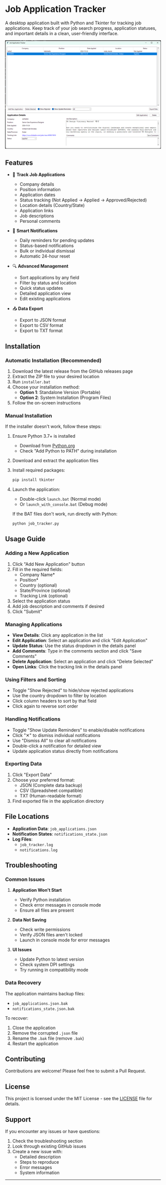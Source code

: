 # Job Application Tracker

A desktop application built with Python and Tkinter for tracking job applications. Keep track of your job search progress, application statuses, and important details in a clean, user-friendly interface.

![Job Tracker UI](https://raw.githubusercontent.com/haroonalhadisk/job-application-tracker/refs/heads/main/screenshots/main.png)

## Features

- 📝 **Track Job Applications**
  - Company details
  - Position information
  - Application dates
  - Status tracking (Not Applied → Applied → Approved/Rejected)
  - Location details (Country/State)
  - Application links
  - Job descriptions
  - Personal comments

- 🔔 **Smart Notifications**
  - Daily reminders for pending updates
  - Status-based notifications
  - Bulk or individual dismissal
  - Automatic 24-hour reset

- 🔍 **Advanced Management**
  - Sort applications by any field
  - Filter by status and location
  - Quick status updates
  - Detailed application view
  - Edit existing applications

- 📤 **Data Export**
  - Export to JSON format
  - Export to CSV format
  - Export to TXT format

## Installation

### Automatic Installation (Recommended)

1. Download the latest release from the GitHub releases page
2. Extract the ZIP file to your desired location
3. Run `installer.bat`
4. Choose your installation method:
   - **Option 1**: Standalone Version (Portable)
   - **Option 2**: System Installation (Program Files)
5. Follow the on-screen instructions

### Manual Installation

If the installer doesn't work, follow these steps:

1. Ensure Python 3.7+ is installed
   - Download from [Python.org](https://www.python.org/downloads/)
   - Check "Add Python to PATH" during installation

2. Download and extract the application files

3. Install required packages:
   ```bash
   pip install tkinter
   ```

4. Launch the application:
   - Double-click `launch.bat` (Normal mode)
   - Or `launch_with_console.bat` (Debug mode)
   
   If the BAT files don't work, run directly with Python:
   ```bash
   python job_tracker.py
   ```

## Usage Guide

### Adding a New Application

1. Click "Add New Application" button
2. Fill in the required fields:
   - Company Name*
   - Position*
   - Country (optional)
   - State/Province (optional)
   - Tracking Link (optional)
3. Select the application status
4. Add job description and comments if desired
5. Click "Submit"

### Managing Applications

- **View Details**: Click any application in the list
- **Edit Application**: Select an application and click "Edit Application"
- **Update Status**: Use the status dropdown in the details panel
- **Add Comments**: Type in the comments section and click "Save Comments"
- **Delete Application**: Select an application and click "Delete Selected"
- **Open Links**: Click the tracking link in the details panel

### Using Filters and Sorting

- Toggle "Show Rejected" to hide/show rejected applications
- Use the country dropdown to filter by location
- Click column headers to sort by that field
- Click again to reverse sort order

### Handling Notifications

- Toggle "Show Update Reminders" to enable/disable notifications
- Click "✕" to dismiss individual notifications
- Use "Dismiss All" to clear all notifications
- Double-click a notification for detailed view
- Update application status directly from notifications

### Exporting Data

1. Click "Export Data"
2. Choose your preferred format:
   - JSON (Complete data backup)
   - CSV (Spreadsheet compatible)
   - TXT (Human-readable format)
3. Find exported file in the application directory

## File Locations

- **Application Data**: `job_applications.json`
- **Notification States**: `notifications_state.json`
- **Log Files**: 
  - `job_tracker.log`
  - `notifications.log`

## Troubleshooting

### Common Issues

1. **Application Won't Start**
   - Verify Python installation
   - Check error messages in console mode
   - Ensure all files are present

2. **Data Not Saving**
   - Check write permissions
   - Verify JSON files aren't locked
   - Launch in console mode for error messages

3. **UI Issues**
   - Update Python to latest version
   - Check system DPI settings
   - Try running in compatibility mode

### Data Recovery

The application maintains backup files:
- `job_applications.json.bak`
- `notifications_state.json.bak`

To recover:
1. Close the application
2. Remove the corrupted `.json` file
3. Rename the `.bak` file (remove `.bak`)
4. Restart the application

## Contributing

Contributions are welcome! Please feel free to submit a Pull Request.

## License

This project is licensed under the MIT License - see the [LICENSE](LICENSE) file for details.

## Support

If you encounter any issues or have questions:
1. Check the troubleshooting section
2. Look through existing GitHub issues
3. Create a new issue with:
   - Detailed description
   - Steps to reproduce
   - Error messages
   - System information

---